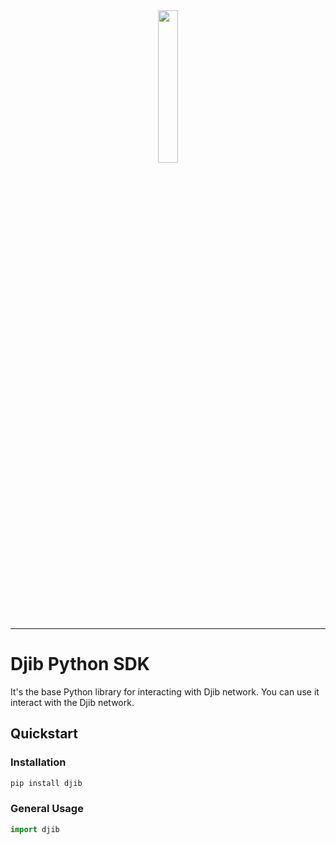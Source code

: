 <div align="center">
    <img src="https://4289938616-files.gitbook.io/~/files/v0/b/gitbook-x-prod.appspot.com/o/spaces%2F6MrZ6BqPMP2mmJKSKsG8%2Ficon%2F5q4QZZ6hqugOY1FCi0Mw%2Flogo.svg?alt=media&token=114140fd-3e6b-4ba9-8925-07c50a835eb5" width="25%" height="25%">
</div>

---

# Djib Python SDK

It's the base Python library for interacting with Djib network.
You can use it interact
with the Djib network. 

## Quickstart

### Installation

```sh
pip install djib
```

### General Usage

```py
import djib
```


